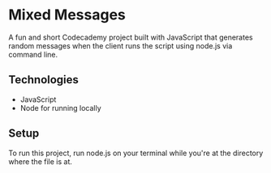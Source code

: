 # Mixed Messages
A fun and short Codecademy project built with JavaScript that generates random messages when the client runs the script using node.js via command line.

## Technologies
- JavaScript
- Node for running locally

## Setup
To run this project, run node.js on your terminal while you're at the directory where the file is at.